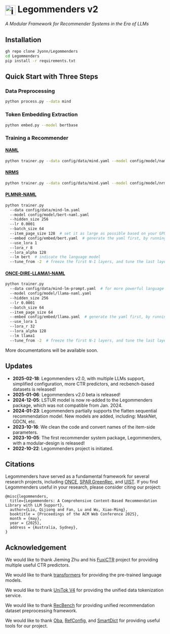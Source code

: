 # <img src="assets/lego.png" alt="icon" style="vertical-align: middle; height: 32px;"> Legommenders v2

*A Modular Framework for Recommender Systems in the Era of LLMs*

## Installation

```bash
gh repo clone Jyonn/Legommenders
cd Legommenders
pip install -r requirements.txt
```

## Quick Start with Three Steps

### Data Preprocessing

```bash
python process.py --data mind
```

### Token Embedding Extraction

```bash
python embed.py --model bertbase
```

### Training a Recommender

#### [NAML](https://arxiv.org/abs/1907.05576)

```bash
python trainer.py --data config/data/mind.yaml --model config/model/naml.yaml --hidden_size 256 --lr 0.001 --batch_size 64 --item_page_size 0 --embed config/embed/glove.yaml
```

#### [NRMS](https://aclanthology.org/D19-1671/)

```bash
python trainer.py --data config/data/mind.yaml --model config/model/nrms.yaml --hidden_size 256 --lr 0.001 --batch_size 64 --item_page_size 0 --embed config/embed/glove.yaml
```

#### [PLMNR-NAML](https://arxiv.org/abs/2104.07413)

```bash
python trainer.py 
  --data config/data/mind-lm.yaml 
  --model config/model/bert-naml.yaml 
  --hidden_size 256 
  --lr 0.0001 
  --batch_size 64 
  --item_page_size 128  # set it as large as possible based on your GPU memory  
  --embed config/embed/bert.yaml  # generate the yaml first, by running python embed.py --model bertbase
  --use_lora 1 
  --lora_r 8 
  --lora_alpha 128 
  --lm bert  # indicate the language model
  --tune_from -2  # freeze the first N-1 layers, and tune the last layer, it is the same as --tune_from 10
```

#### [ONCE-DIRE-LLAMA1-NAML](https://arxiv.org/abs/2305.06566)

```bash
python trainer.py 
  --data config/data/mind-lm-prompt.yaml  # for more powerful language models, we suggest to use the data concatenated with natural prompts
  --model config/model/llama-naml.yaml 
  --hidden_size 256 
  --lr 0.0001 
  --batch_size 64 
  --item_page_size 64 
  --embed config/embed/llama.yaml  # generate the yaml first, by running python embed.py --model llama1
  --use_lora 1 
  --lora_r 32 
  --lora_alpha 128 
  --lm llama1 
  --tune_from -2  # freeze the first N-1 layers, and tune the last layer, it is the same as --tune_from 30
```

More documentations will be available soon.

## Updates

- **2025-02-18**: Legommenders v2.0, with multiple LLMs support, simplified configuration, more CTR predictors, and recbench-based datasets is released!
- **2025-01-06**: Legommenders v2.0 beta is released!
- **2024-12-05**: LSTUR model is now re-added to the Legommenders package, which was not compatible from Jan. 2024.
- **2024-01-23**: Legommenders partially supports the flatten sequential recommendation model. New models are added, including: MaskNet, GDCN, etc.
- **2023-10-16**: We clean the code and convert names of the item-side parameters.
- **2023-10-05**: The first recommender system package, Legommenders, with a modular-design is released!
- **2022-10-22**: Legommenders project is initiated.

## Citations

Legommenders have served as a fundamental framework for several research projects, including [ONCE](https://arxiv.org/abs/2305.06566), [SPAR](https://arxiv.org/abs/2402.10555),[GreenRec](https://arxiv.org/abs/2403.04736), and [UIST](https://arxiv.org/abs/2403.08206).
If you find Legommenders useful in your research, please consider citing our project:

```
@misc{legommenders,
  title={Legommenders: A Comprehensive Content-Based Recommendation Library with LLM Support},
  author={Liu, Qijiong and Fan, Lu and Wu, Xiao-Ming},
  booktitle = {Proceedings of the ACM Web Conference 2025},
  month = {may},
  year = {2025},
  address = {Australia, Sydney},
}
```

## Acknowledgement

We would like to thank Jieming Zhu and his [FuxiCTR](https://github.com/reczoo/FuxiCTR) project for providing multiple useful CTR predictors.

We would like to thank [transformers](https://huggingface.co/transformers/) for providing the pre-trained language models.

We would like to thank [UniTok V4](https://unitok.qijiong.work/) for providing the unified data tokenization service.

We would like to thank [RecBench](https://github.com/RecBench) for providing unified recommendation dataset preprocessing framework.

We would like to thank [Oba](https://pypi.org/project/oba/), [RefConfig](https://pypi.org/project/refconfig/), and [SmartDict](https://pypi.org/project/smartdict/) for providing useful tools for our project.